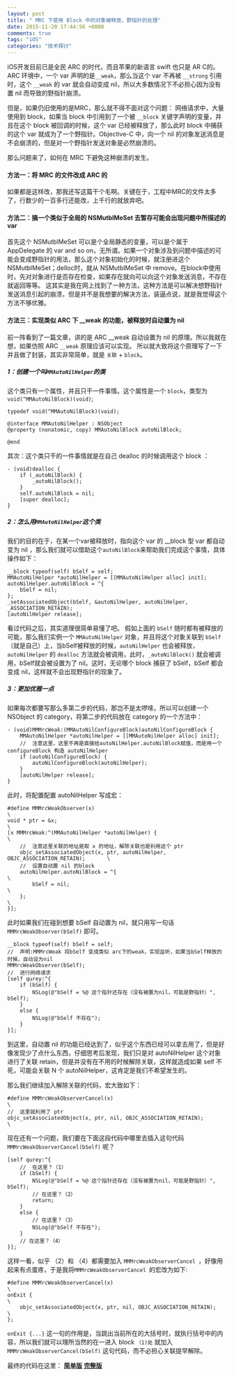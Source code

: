```yaml
---
layout: post
title: " MRC 下使用 Block 中的对象被释放，野指针的处理"
date: 2015-11-20 17:44:56 +0800
comments: true
tags: "iOS"
categories: "技术探讨"
---
```


iOS开发目前已是全民 ARC 的时代，而且苹果的新语言 swift 也只是 AR C的。ARC 环境中，一个 var 声明的是`__weak`，那么当这个 var 不再被 `__strong` 引用时，这个 `__weak` 的 var 就会自动变成 nil，所以大多数情况下不必担心因为没有置 nil 而导致的野指针崩溃。

但是，如果仍旧使用的是MRC，那么就不得不面对这个问题：
网络请求中，大量使用到 block，如果当 block 中引用到了一个被 `__block` 关键字声明的变量，并且在这个 block 被回调的时候，这个 var 已经被释放了，那么此时 block 中捕获的这个 var 就成为了一个野指针。Objective-C 中，向一个 nil 的对象发送消息是不会崩溃的，但是对一个野指针发送对象是必然崩溃的。


那么问题来了，如何在 MRC 下避免这种崩溃的发生。
<!--more-->
#### 方法一：将 MRC 的文件改成 ARC 的
如果都是这样改，那我还写这篇干个毛啊。关键在于，工程中MRC的文件太多了，行数少的一百多行还能改，上千行的就放弃吧。
#### 方法二：搞一个类似于全局的 NSMutblMeSet 去暂存可能会出现问题中所描述的 var
首先这个 NSMutblMeSet 可以是个全局静态的变量，可以是个属于 AppDelegate 的 var and so on，无所谓。如果一个对象涉及到问题中描述的可能会变成野指针的用法，那么这个对象初始化的时候，就注册进这个NSMutblMeSet；delloc时，就从 NSMutblMeSet 中 remove。在block中使用时，先对对象进行是否存在检查，如果存在就向可以向这个对象发送消息，不存在就返回等等。
这其实是我在网上找到了一种方法，这种方法是可以解决想野指针发送消息引起的崩溃，但是并不是我想要的解决方法，装逼点说，就是我觉得这个方法不够优雅。
#### 方法三：实现类似 ARC 下 __weak 的功能，被释放时自动置为 nil
前一阵看到了一篇文章，讲的是 ARC __weak 自动设置为 nil 的原理。所以我就在想，如果仿照 ARC `__weak` 原理应该可以实现。
所以就大致将这个原理写了一下并且做了封装，其实非常简单，就是 `关联` + `block`。


##### 1：创建一个叫`MMAutoNilHelper`的类


这个类只有一个属性，并且只干一件事情。这个属性是一个 `block`，类型为`void(^MMAutoNilBlock)(void)`;

```
typedef void(^MMAutoNilBlock)(void);

@interface MMAutoNilHelper : NSObject
@property (nonatomic, copy) MMAutoNilBlock autoNilBlock;

@end
```


其次：这个类只干的一件事情就是在自己 dealloc 的时候调用这个 block ：

```
- (void)dealloc {
    if (_autoNilBlock) {
        _autoNilBlock();
    }
    self.autoNilBlock = nil;
    [super dealloc];
}
```


##### 2：怎么用`MMAutoNilHelper`这个类


我们的目的在于，在某一个var被释放时，指向这个 var 的 __block 型 var 都自动变为 nil ，那么我们就可以借助这个`autoNilBlock`来帮助我们完成这个事情，具体操作如下：

```
__block typeof(self) bSelf = self;
MMAutoNilHelper *autoNilHelper = [[MMAutoNilHelper alloc] init];
autoNilHelper.autoNilBlock = ^{
    bSelf = nil;
};
_setAssociatedObject(bSelf, &autoNilHelper, autoNilHelper, _ASSOCIATION_RETAIN);
[autoNilHelper release];
```
看过代码之后，其实道理很简单易懂了吧。
假如上面的 `bSelf` 随时都有被释放的可能，那么我们实例一个 `MMAutoNilHelper` 对象，并且将这个对象关联到 `bSelf`（就是自己）上，当bSelf被释放的时候，`autoNilHelper` 也会被释放，`autoNilHelper` 的 `dealloc` 方法就会被调用，此时，`_autoNilBlock()` 就会被调用，bSelf就会被设置为了 nil。这时，无论哪个 block 捕获了 bSelf，bSelf 都会变成 nil，这样就不会出现野指针的现象了。


##### 3：更加优雅一点


如果每次都要写那么多第二步的代码，那岂不是太啰嗦，所以可以创建一个 NSObject 的 category，将第二步的代码放在 category 的一个方法中：

```
- (void)MMMrcWeak:(MMAutoNilConfigureBlock)autoNilConfigureBlock {
    MMAutoNilHelper *autoNilHelper = [[MMAutoNilHelper alloc] init];
    //	注意这里，这里不再是直接给autoNilHelper.autoNilBlock赋值，而是用一个 configureBlock 构造 autoNilHelper
    if (autoNilConfigureBlock) {
        autoNilConfigureBlock(autoNilHelper);
    }
    [autoNilHelper release];
}

```

此时，将配置配置 autoNilHelper 写成宏：

```
#define MMMrcWeakObserver(x)                                                        \
void * ptr = &x;                                                                    \
[x MMMrcWeak:^(MMAutoNilHelper *autoNilHelper) {                                    \
	//	注意这里关联的地址是取 x 的地址，解除关联也是利用这个 ptr
    objc_setAssociatedObject(x, ptr, autoNilHelper, OBJC_ASSOCIATION_RETAIN);       \
    //	设置自动置 nil 的block
    autoNilHelper.autoNilBlock = ^{                                                 \
        bSelf = nil;                                                                \
    };                                                                              \
}];        
```
此时如果我们在碰到想要 bSelf 自动置为 nil，就只用写一句话 `MMMrcWeakObserver(bSelf)` 即可。

```
__block typeof(self) bSelf = self;
//  声明:MMMrcWeak 将bSelf 变成类似 arc下的weak，实现监听，如果当bSelf释放的时候，自动设为nil
MMMrcWeakObserver(bSelf);                                                  
//  进行网络请求
[self qurey:^{
    if (bSelf) {
        NSLog(@"bSelf = %@ 这个指针还存在（没有被置为nil，可能是野指针）", bSelf);
    }
    else {
        NSLog(@"bSelf 不存在");
    }
}];
```

到这里，自动置 nil 的功能已经达到了，似乎这个东西已经可以拿去用了，但是好像发现少了点什么东西，仔细思考后发现，我们只是对 autoNilHelper 这个对象进行了关联 retain，但是并没有在不用的时候解除关联，这样就造成如果 self 不死，可能会关联 N 个 autoNilHelper，这肯定是我们不希望发生的。


那么我们继续加入解除关联的代码，宏大致如下：

```
#define MMMrcWeakObserverCancel(x)                                                  \
//	这里就利用了 ptr
objc_setAssociatedObject(x, ptr, nil, OBJC_ASSOCIATION_RETAIN);                     \
```

现在还有一个问题，我们要在下面这段代码中哪里去插入这句代码 `MMMrcWeakObserverCancel(bSelf)` 呢？

```
[self qurey:^{
	//	在这里？（1）
    if (bSelf) {
        NSLog(@"bSelf = %@ 这个指针还存在（没有被置为nil，可能是野指针）", bSelf);
        // 在这里？（2）
        return;
    }
    else {
		// 在这里？（3）
        NSLog(@"bSelf 不存在");
    }
    // 在这里？（4）
}];
```
这样一看，似乎 （2）和 （4）都需要加入 `MMMrcWeakObserverCancel `，好像用起来有点蛋疼，于是我将`MMMrcWeakObserverCancel `的宏改为如下:

```
#define MMMrcWeakObserverCancel(x)                                                  \
onExit {                                                                            \
    objc_setAssociatedObject(x, ptr, nil, OBJC_ASSOCIATION_RETAIN);                 \
};    
```
`onExit {...}` 这一句的作用是，当跳出当前所在的大括号时，就执行括号中的内容，所以我们就可以理所当然的在一进入 block `（1)处` 就加入 `MMMrcWeakObserverCancel(bSelf)` 这句代码，而不必担心关联提早解除。

最终的代码在这里：
[**简单版**](https://github.com/maquannene/MQAutoNilHelper/tree/master)
[**完整版**](https://github.com/maquannene/MQAutoNilHelper/tree/branch1.1)